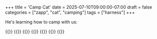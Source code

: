 +++
title = 'Camp Cat'
date = 2025-07-10T09:00:00-07:00
draft = false
categories = ["zapp", "cat", "camping"]
tags = ["harness"]
+++

He's learning how to camp with us:

{{<imgwebp src="cat-1.png">}}
{{<imgwebp src="cat-2.png">}}
{{<imgwebp src="cat-3.png">}}
{{<imgwebp src="chill.png">}}
{{<imgwebp src="chillin.jpg">}}
{{<imgwebp src="kitchen.jpg">}}
{{<imgwebp src="slay.jpg">}}
